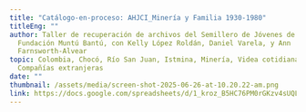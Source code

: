 ```yaml
---
title: "Catálogo-en-proceso: AHJCI_Minería y Familia 1930-1980"
titleEng: ""
author: Taller de recuperación de archivos del Semillero de Jóvenes de la
  Fundación Muntú Bantú, con Kelly López Roldán, Daniel Varela, y Ann
  Farnsworth-Alvear
topic: Colombia, Chocó, Río San Juan, Istmina, Minería, Videa cotidiana,
  Compañías extranjeras
date: ""
thumbnail: /assets/media/screen-shot-2025-06-26-at-10.20.22-am.png
link: https://docs.google.com/spreadsheets/d/1_kroz_B5HC76PM0rGKzv4sUQLTxu-nFlTJbS1x_w9dE/edit?gid=1226811537#gid=1226811537
---
```

